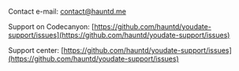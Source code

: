Contact e-mail: [contact@hauntd.me](mailto:contact@hauntd.me)

Support on Codecanyon: [https://github.com/hauntd/youdate-support/issues](https://github.com/hauntd/youdate-support/issues)

Support center: [https://github.com/hauntd/youdate-support/issues](https://github.com/hauntd/youdate-support/issues)
